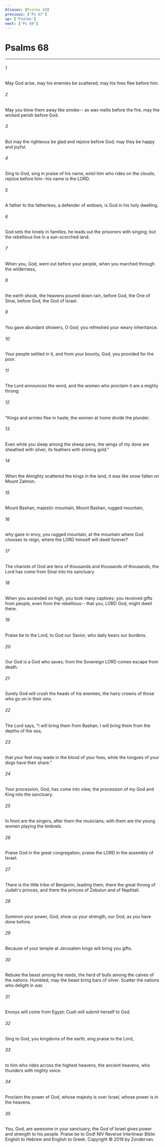 ```yaml
---
Aliases: [Psalms 68]
previous: ['Ps 67']
up: ['Psalms']
next: ['Ps 69']
---
```

# Psalms 68

***


###### 1 
May God arise, may his enemies be scattered; may his foes flee before him. 

###### 2 
May you blow them away like smoke-- as wax melts before the fire, may the wicked perish before God. 

###### 3 
But may the righteous be glad and rejoice before God; may they be happy and joyful. 

###### 4 
Sing to God, sing in praise of his name, extol him who rides on the clouds; rejoice before him--his name is the LORD. 

###### 5 
A father to the fatherless, a defender of widows, is God in his holy dwelling. 

###### 6 
God sets the lonely in families, he leads out the prisoners with singing; but the rebellious live in a sun-scorched land. 

###### 7 
When you, God, went out before your people, when you marched through the wilderness, 

###### 8 
the earth shook, the heavens poured down rain, before God, the One of Sinai, before God, the God of Israel. 

###### 9 
You gave abundant showers, O God; you refreshed your weary inheritance. 

###### 10 
Your people settled in it, and from your bounty, God, you provided for the poor. 

###### 11 
The Lord announces the word, and the women who proclaim it are a mighty throng: 

###### 12 
"Kings and armies flee in haste; the women at home divide the plunder. 

###### 13 
Even while you sleep among the sheep pens, the wings of my dove are sheathed with silver, its feathers with shining gold." 

###### 14 
When the Almighty scattered the kings in the land, it was like snow fallen on Mount Zalmon. 

###### 15 
Mount Bashan, majestic mountain, Mount Bashan, rugged mountain, 

###### 16 
why gaze in envy, you rugged mountain, at the mountain where God chooses to reign, where the LORD himself will dwell forever? 

###### 17 
The chariots of God are tens of thousands and thousands of thousands; the Lord has come from Sinai into his sanctuary. 

###### 18 
When you ascended on high, you took many captives; you received gifts from people, even from the rebellious-- that you, LORD God, might dwell there. 

###### 19 
Praise be to the Lord, to God our Savior, who daily bears our burdens. 

###### 20 
Our God is a God who saves; from the Sovereign LORD comes escape from death. 

###### 21 
Surely God will crush the heads of his enemies, the hairy crowns of those who go on in their sins. 

###### 22 
The Lord says, "I will bring them from Bashan; I will bring them from the depths of the sea, 

###### 23 
that your feet may wade in the blood of your foes, while the tongues of your dogs have their share." 

###### 24 
Your procession, God, has come into view, the procession of my God and King into the sanctuary. 

###### 25 
In front are the singers, after them the musicians; with them are the young women playing the timbrels. 

###### 26 
Praise God in the great congregation; praise the LORD in the assembly of Israel. 

###### 27 
There is the little tribe of Benjamin, leading them, there the great throng of Judah's princes, and there the princes of Zebulun and of Naphtali. 

###### 28 
Summon your power, God; show us your strength, our God, as you have done before. 

###### 29 
Because of your temple at Jerusalem kings will bring you gifts. 

###### 30 
Rebuke the beast among the reeds, the herd of bulls among the calves of the nations. Humbled, may the beast bring bars of silver. Scatter the nations who delight in war. 

###### 31 
Envoys will come from Egypt; Cush will submit herself to God. 

###### 32 
Sing to God, you kingdoms of the earth, sing praise to the Lord, 

###### 33 
to him who rides across the highest heavens, the ancient heavens, who thunders with mighty voice. 

###### 34 
Proclaim the power of God, whose majesty is over Israel, whose power is in the heavens. 

###### 35 
You, God, are awesome in your sanctuary; the God of Israel gives power and strength to his people. Praise be to God! NIV Reverse Interlinear Bible: English to Hebrew and English to Greek. Copyright © 2019 by Zondervan.
